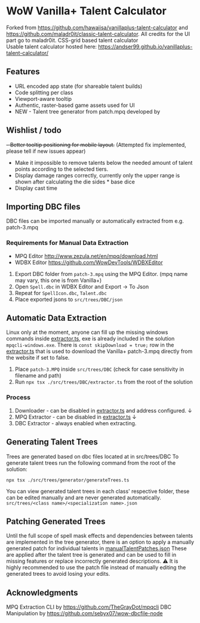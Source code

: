 # WoW Vanilla+ Talent Calculator
Forked from https://github.com/hawaiisa/vanillaplus-talent-calculator and https://github.com/maladr0it/classic-talent-calculator. All credits for the UI part go to maladr0it.
CSS-grid based talent calculator  
Usable talent calculator hosted here: https://andser99.github.io/vanillaplus-talent-calculator/
## Features

- URL encoded app state (for shareable talent builds)
- Code splitting per class
- Viewport-aware tooltip
- Authentic, raster-based game assets used for UI
- NEW - Talent tree generator from patch.mpq developed by 
## Wishlist / todo  
 
~~- Better tooltip positioning for mobile layout.~~ (Attempted fix implemented, please tell if new issues appear)
- Make it impossible to remove talents below the needed amount of talent points according to the selected tiers.
- Display damage ranges correctly, currently only the upper range is shown after calculating the die sides * base dice
- Display cast time

## Importing DBC files
DBC files can be imported manually or automatically extracted from e.g. patch-3.mpq
### Requirements for Manual Data Extraction
- MPQ Editor http://www.zezula.net/en/mpq/download.html
- WDBX Editor https://github.com/WowDevTools/WDBXEditor

1. Export DBC folder from `patch-3.mpq` using the MPQ Editor. (mpq name may vary, this one is from Vanilla+)
2. Open `Spell.dbc` in WDBX Editor and Export -> To Json
3. Repeat for `SpellIcon.dbc`, `Talent.dbc`
4. Place exported jsons to `src/trees/DBC/json`

## Automatic Data Extraction
Linux only at the moment, anyone can fill up the missing windows commands inside [extractor.ts](/src/trees/DBC/extractor.ts), exe is already included in the solution `mpqcli-windows.exe`. There is `const skipDownload = true;` row in the [extractor.ts](/src/trees/DBC/extractor.ts) that is used to download the Vanilla+ patch-3.mpq directly from the website if set to false.
1. Place `patch-3.MPQ` inside `src/trees/DBC` (check for case sensitivity in filename and path)
2. Run `npx tsx ./src/trees/DBC/extractor.ts` from the root of the solution

### Process
1. Downloader - can be disabled in [extractor.ts](/src/trees/DBC/extractor.ts) and address configured.
↓
2. MPQ Extractor - can be disabled in [extractor.ts](/src/trees/DBC/extractor.ts)
↓
3. DBC Extractor - always enabled when extracting.

## Generating Talent Trees
Trees are generated based on dbc files located at in src/trees/DBC
To generate talent trees run the following command from the root of the solution:

```npx tsx ./src/trees/generator/generateTrees.ts```

You can view generated talent trees in each class' respective folder, these can be edited manually and are never generated automatically.
`src/trees/<class name>/<specialization name>.json`


## Patching Generated Trees
Until the full scope of spell mask effects and dependencies between talents are implemented in the tree generator, there is an option to apply a manually generated patch for individual talents in [manualTalentPatches.json](./src/trees/generator/manualTalentPatches.json)
These are applied after the talent tree is generated and can be used to fill in missing features or replace incorrectly generated descriptions.
⚠️ It is highly recommended to use the patch file instead of manually editing the generated trees to avoid losing your edits.

## Acknowledgments
MPQ Extraction CLI by https://github.com/TheGrayDot/mpqcli
DBC Manipulation by https://github.com/sebyx07/wow-dbcfile-node